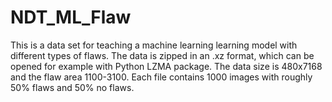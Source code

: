# NDT_ML_Flaw
This is a data set for teaching a machine learning learning model with different types of flaws. The data is zipped in an .xz format, which can be opened for example with Python LZMA package. The data size is 480x7168 and the flaw area 1100-3100. Each file contains 1000 images with roughly 50% flaws and 50% no flaws.

